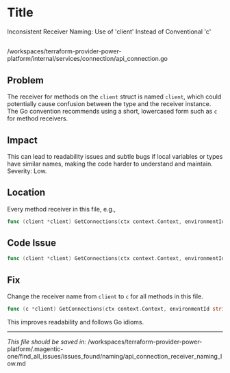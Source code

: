 # Title

Inconsistent Receiver Naming: Use of 'client' Instead of Conventional 'c'

##

/workspaces/terraform-provider-power-platform/internal/services/connection/api_connection.go

## Problem

The receiver for methods on the `client` struct is named `client`, which could potentially cause confusion between the type and the receiver instance. The Go convention recommends using a short, lowercased form such as `c` for method receivers.

## Impact

This can lead to readability issues and subtle bugs if local variables or types have similar names, making the code harder to understand and maintain. Severity: Low.

## Location

Every method receiver in this file, e.g.,

```go
func (client *client) GetConnections(ctx context.Context, environmentId string) ([]connectionDto, error)
```

## Code Issue

```go
func (client *client) GetConnections(ctx context.Context, environmentId string) ([]connectionDto, error)
```

## Fix

Change the receiver name from `client` to `c` for all methods in this file.

```go
func (c *client) GetConnections(ctx context.Context, environmentId string) ([]connectionDto, error)
```

This improves readability and follows Go idioms.

---

*This file should be saved in:*
/workspaces/terraform-provider-power-platform/.magentic-one/find_all_issues/issues_found/naming/api_connection_receiver_naming_low.md
